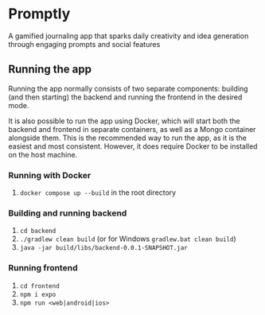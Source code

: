 # Promptly
A gamified journaling app that sparks daily creativity and idea generation through engaging prompts and social features

## Running the app
Running the app normally consists of two separate components: building (and then starting) the backend and running the frontend in the desired mode.

It is also possible to run the app using Docker, which will start both the backend and frontend in separate containers, as well as a Mongo
container alongside them. This is the recommended way to run the app, as it is the easiest and most consistent. However, it does require
Docker to be installed on the host machine.

### Running with Docker
1. ```docker compose up --build``` in the root directory

### Building and running backend
1. ```cd backend```
2. ```./gradlew clean build``` (or for Windows ```gradlew.bat clean build```)
3. ```java -jar build/libs/backend-0.0.1-SNAPSHOT.jar```

### Running frontend
1. ```cd frontend```
2. ```npm i expo```
3. ```npm run <web|android|ios>```
